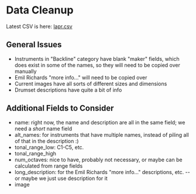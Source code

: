 
# Data Cleanup

Latest CSV is here: [lapr.csv](lapr.csv)

## General Issues

- Instruments in "Backline" category have blank "maker" fields, which does exist in some of the names, so they will need to be copied over manually
- Emil Richards "more info..." will need to be copied over
- Current images have all sorts of different sizes and dimensions
- Drumset descriptions have quite a bit of info

## Additional Fields to Consider

- name: right now, the name and description are all in the same field; we need a *short* name field
- alt_names: for instruments that have multiple names, instead of piling all of that in the description :)
- tonal_range_low: C1-C5, etc.
- tonal_range_high
- num_octaves: nice to have, probably not necessary, or maybe can be calculated from range fields
- long_description: for the Emil Richards "more info..." descriptions, etc. -- or maybe we just use description for it
- image
